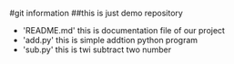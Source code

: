#git information 
##this is just demo repository

- 'README.md' this is documentation file of our project
- 'add.py' this is simple addtion python program
- 'sub.py' this is twi subtract two number
